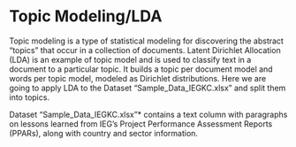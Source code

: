# Topic Modeling/LDA
Topic modeling is a type of statistical modeling for discovering the abstract “topics” that occur in a collection of documents. Latent Dirichlet Allocation (LDA) is an example of topic model and is used to classify text in a document to a particular topic. It builds a topic per document model and words per topic model, modeled as Dirichlet distributions.
Here we are going to apply LDA to the Dataset “Sample_Data_IEGKC.xlsx” and split them into topics. 

Dataset “Sample_Data_IEGKC.xlsx”* contains a text column with paragraphs on lessons learned from IEG’s Project Performance Assessment Reports (PPARs), along with country and sector information.
